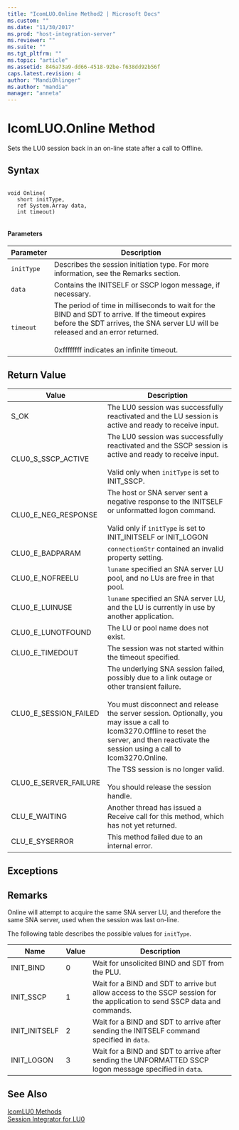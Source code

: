 ```yaml
---
title: "IcomLUO.Online Method2 | Microsoft Docs"
ms.custom: ""
ms.date: "11/30/2017"
ms.prod: "host-integration-server"
ms.reviewer: ""
ms.suite: ""
ms.tgt_pltfrm: ""
ms.topic: "article"
ms.assetid: 846a73a9-dd66-4518-92be-f638dd92b56f
caps.latest.revision: 4
author: "MandiOhlinger"
ms.author: "mandia"
manager: "anneta"
---
```

# IcomLUO.Online Method
Sets the LU0 session back in an on-line state after a call to Offline.  
  
## Syntax  
  
```  
  
void Online(  
   short initType,  
   ref System.Array data,  
   int timeout)  
  
```  
  
#### Parameters  
  
|Parameter|Description|  
|---------------|-----------------|  
|`initType`|Describes the session initiation type. For more information, see the Remarks section.|  
|`data`|Contains the INITSELF or SSCP logon message, if necessary.|  
|`timeout`|The period of time in milliseconds to wait for the BIND and SDT to arrive. If the timeout expires before the SDT arrives, the SNA server LU will be released and an error returned.<br /><br /> 0xffffffff indicates an infinite timeout.|  
  
## Return Value  
  
|Value|Description|  
|-----------|-----------------|  
|S_OK|The LU0 session was successfully reactivated and the LU session is active and ready to receive input.|  
|CLU0_S_SSCP_ACTIVE|The LU0 session was successfully reactivated and the SSCP session is active and ready to receive input.<br /><br /> Valid only when `initType` is set to INIT_SSCP.|  
|CLU0_E_NEG_RESPONSE|The host or SNA server sent a negative response to the INITSELF or unformatted logon command.<br /><br /> Valid only if `initType` is set to INIT_INITSELF or INIT_LOGON|  
|CLU0_E_BADPARAM|`connectionStr` contained an invalid property setting.|  
|CLU0_E_NOFREELU|`luname` specified an SNA server LU pool, and no LUs are free in that pool.|  
|CLU0_E_LUINUSE|`luname` specified an SNA server LU, and the LU is currently in use by another application.|  
|CLU0_E_LUNOTFOUND|The LU or pool name does not exist.|  
|CLU0_E_TIMEDOUT|The session was not started within the timeout specified.|  
|CLU0_E_SESSION_FAILED|The underlying SNA session failed, possibly due to a link outage or other transient failure.<br /><br /> You must disconnect and release the server session. Optionally, you may issue a call to Icom3270.Offline to reset the server, and then reactivate the session using a call to Icom3270.Online.|  
|CLU0_E_SERVER_FAILURE|The TSS session is no longer valid.<br /><br /> You should release the session handle.|  
|CLU_E_WAITING|Another thread has issued a Receive call for this method, which has not yet returned.|  
|CLU_E_SYSERROR|This method failed due to an internal error.|  
  
## Exceptions  
  
## Remarks  
 Online will attempt to acquire the same SNA server LU, and therefore the same SNA server, used when the session was last on-line.  
  
 The following table describes the possible values for `initType`.  
  
|Name|Value|Description|  
|----------|-----------|-----------------|  
|INIT_BIND|0|Wait for unsolicited BIND and SDT from the PLU.|  
|INIT_SSCP|1|Wait for a BIND and SDT to arrive but allow access to the SSCP session for the application to send SSCP data and commands.|  
|INIT_INITSELF|2|Wait for a BIND and SDT to arrive after sending the INITSELF command specified in `data`.|  
|INIT_LOGON|3|Wait for a BIND and SDT to arrive after sending the UNFORMATTED SSCP logon message specified in `data`.|  
  
## See Also  
 [IcomLU0 Methods](../core/icomlu0-methods1.md)   
 [Session Integrator for LU0](../core/session-integrator-for-lu01.md)